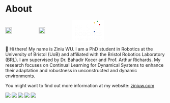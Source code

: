 # About

<img src="https://bristolflightlab.com/assets/images/uob.png" width = "20%" height = "20%" div align=center /> <img src="https://bristolflightlab.com/assets/images/FlightLabWhite.png" width = "20%" height = "20%" div align=center /> <img src="brl_white.png" width = "20%" height = "20%" div align=center />

👋 Hi there! My name is Ziniu WU. I am a PhD student in Robotics at the University of Bristol (UoB) and affiliated with the Bristol Robotics Laboratory (BRL). I am supervised by Dr. Bahadir Kocer and Prof. Arthur Richards. My research focuses on Continual Learning for Dynamical Systems to enhance their adaptation and robustness in unconstructed and dynamic environments.

You might want to find out more information at my website: [ziniuw.com](https://ziniuw.com/)

<img src="https://img.shields.io/badge/ROS-22314E?style=flat-square&logo=ROS&logoColor=white" height="20"/>  <img src="https://img.shields.io/badge/Python-3766AB?style=flat-square&logo=Python&logoColor=white" height="20"/> <img src="https://img.shields.io/badge/C++-00599C?style=flat-square&logo=C%2B%2B&logoColor=white" height="20"/>      <img src="https://img.shields.io/badge/MATLAB-FF452F?style=flat-square&logo=Mathworks&logoColor=white" height="20"/>  <img src="https://img.shields.io/badge/SolidWorks-FF3333?style=flat-square&logo=Solidworks&logoColor=white" height="20"/>

<!--

Here are some ideas to get you started:
- 🔭 I’m currently working on Bimanual Manipulation
- 🌱 I’m currently learning Dynamical Systems
- 👯 I’m looking to collaborate on ...
- 🤔 I’m looking for help with ...
- 💬 Ask me about ...
- 📫 How to reach me: ...
- 😄 Pronouns: ...
- ⚡ Fun fact: ...
-->

<!-- <img src="https://img.shields.io/badge/TensorFlow-FF6F00?style=for-the-badge&logo=tensorflow&logoColor=white" height="20"/> -->
